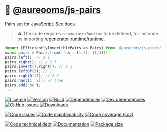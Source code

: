 :cherries: [@aureooms/js-pairs](https://aureooms.github.io/js-pairs)
==

Pairs set for JavaScript.
See [docs](https://aureooms.github.io/js-pairs/index.html).

> :warning: The code requires `regeneratorRuntime` to be defined, for instance by importing
> [regenerator-runtime/runtime](https://www.npmjs.com/package/regenerator-runtime).

```js
import {EfficientlyInvertiblePairs as Pairs} from '@aureooms/js-pairs';
const pairs = Pairs.from(['ab', [1,2], [1,3]]);
pairs.left(); // a 1
pairs.right(); // b 2 3
pairs.invert().right(); // a 1
pairs.leftOf(3); // 1
pairs.rightOf(1); // 2 3
pairs.has([1, 2]); // true
pairs.add('bc');
...
```

[![License](https://img.shields.io/github/license/aureooms/js-pairs.svg)](https://raw.githubusercontent.com/aureooms/js-pairs/master/LICENSE)
[![Version](https://img.shields.io/npm/v/@aureooms/js-pairs.svg)](https://www.npmjs.org/package/@aureooms/js-pairs)
[![Build](https://img.shields.io/travis/aureooms/js-pairs/master.svg)](https://travis-ci.org/aureooms/js-pairs/branches)
[![Dependencies](https://img.shields.io/david/aureooms/js-pairs.svg)](https://david-dm.org/aureooms/js-pairs)
[![Dev dependencies](https://img.shields.io/david/dev/aureooms/js-pairs.svg)](https://david-dm.org/aureooms/js-pairs?type=dev)
[![GitHub issues](https://img.shields.io/github/issues/aureooms/js-pairs.svg)](https://github.com/aureooms/js-pairs/issues)
[![Downloads](https://img.shields.io/npm/dm/@aureooms/js-pairs.svg)](https://www.npmjs.org/package/@aureooms/js-pairs)

[![Code issues](https://img.shields.io/codeclimate/issues/aureooms/js-pairs.svg)](https://codeclimate.com/github/aureooms/js-pairs/issues)
[![Code maintainability](https://img.shields.io/codeclimate/maintainability/aureooms/js-pairs.svg)](https://codeclimate.com/github/aureooms/js-pairs/trends/churn)
[![Code coverage (cov)](https://img.shields.io/codecov/c/gh/aureooms/js-pairs/master.svg)](https://codecov.io/gh/aureooms/js-pairs)
<!--[![Code coverage (alls)](https://img.shields.io/coveralls/github/aureooms/js-pairs/master.svg)](https://coveralls.io/r/aureooms/js-pairs)-->
<!--[![Code coverage (clim)](https://img.shields.io/codeclimate/coverage/aureooms/js-pairs.svg)](https://codeclimate.com/github/aureooms/js-pairs/trends/test_coverage_new_code)-->
[![Code technical debt](https://img.shields.io/codeclimate/tech-debt/aureooms/js-pairs.svg)](https://codeclimate.com/github/aureooms/js-pairs/trends/technical_debt)
[![Documentation](https://aureooms.github.io/js-pairs/badge.svg)](https://aureooms.github.io/js-pairs/source.html)
[![Package size](https://img.shields.io/bundlephobia/minzip/@aureooms/js-pairs)](https://bundlephobia.com/result?p=@aureooms/js-pairs)
